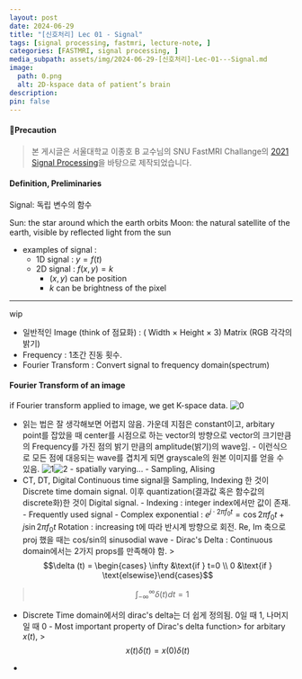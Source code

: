 ```yaml
---
layout: post
date: 2024-06-29
title: "[신호처리] Lec 01 - Signal"
tags: [signal processing, fastmri, lecture-note, ]
categories: [FASTMRI, signal processing, ]
media_subpath: assets/img/2024-06-29-[신호처리]-Lec-01---Signal.md
image:
  path: 0.png
  alt: 2D-kspace data of patient’s brain
description:  
pin: false
---
```




#### 📢Precaution


> 본 게시글은 서울대학교 이종호 B 교수님의 SNU FastMRI Challange의 [2021 Signal Processing](https://www.youtube.com/playlist?list=PLZjIfJn3RN8si1ohhmSoWgH4VYLPwIW84)을 바탕으로 제작되었습니다.



#### Definition, Preliminaries



Signal: 독립 변수의 함수


Sun: the star around which the earth orbits
Moon: the natural satellite of the earth, visible by reflected light from the sun

- examples of signal :
	- 1D signal : $y=f(t)$
	- 2D signal : $f(x,y) = k$
		- $(x,y)$ can be position
		- $k$ can be brightness of the pixel

---


wip



- 일반적인 Image (think of 점묘화) : ( Width $\times$ Height $\times$ 3) Matrix (RGB 각각의 밝기)
- Frequency : 1초간 진동 횟수. 
- Fourier Transform : Convert signal to frequency domain(spectrum)

#### Fourier Transform of an image
 if Fourier transform applied to image, we get K-space data.
 ![0](/0.png)
  - 읽는 법은 잘 생각해보면 어렵지 않음. 가운데 지점은 constant이고, arbitary point를 잡았을 때 center를 시점으로 하는 vector의 방향으로 vector의 크기만큼의 Frequency를 가진 점의 밝기 만큼의 amplitude(밝기)의 wave임.   - 이런식으로 모든 점에 대응되는 wave를 겹치게 되면 grayscale의 원본 이미지를 얻을 수 있음. ![1](/1.png)![2](/2.png)    - spatially varying...  - Sampling, Alising
- CT, DT, Digital Continuous time signal을 Sampling, Indexing 한 것이 Discrete time domain signal.  이후 quantization(결과값 혹은 함수값의 discrete화)한 것이 Digital signal.   - Indexing : integer index에서만 값이 존재.   - Frequently used signal   - Complex exponential : $e^{j\cdot 2\pi f_0 t} = \cos{2\pi f_0 t} + j\sin{2\pi f_0 t}$    Rotation : increasing t에 따라 반시계 방향으로 회전. Re, Im 축으로 proj 했을 때는 cos/sin의 sinusodial wave   - Dirac's Delta : Continuous domain에서는 2가지 props를 만족해야 함.  >$$\delta (t) = \begin{cases}   \infty &\text{if } t=0 \\   0 &\text{if } \text{elsewise}\end{cases}$$
 >$$\int_{-\infty}^\infty \delta (t) dt = 1$$
  - Discrete Time domain에서의 dirac's delta는 더 쉽게 정의됨. 0일 때 1, 나머지일 때 0  - Most important property of Dirac's delta function> for arbitary $x(t)$, >$$x(t)\delta(t) = x(0)\delta(t)$$ 

- 
